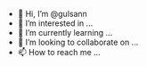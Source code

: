 - 👋 Hi, I’m @gulsann
- 👀 I’m interested in ...
- 🌱 I’m currently learning ...
- 💞️ I’m looking to collaborate on ...
- 📫 How to reach me ...

<!---
gulsann/gulsann is a ✨ special ✨ repository because its `README.md` (this file) appears on your GitHub profile.
You can click the Preview link to take a look at your changes.
--->
